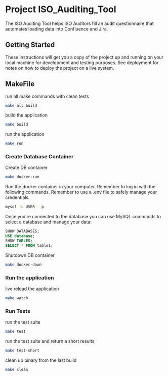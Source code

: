 # Project ISO_Auditing_Tool

The ISO Auditing Tool helps ISO Auditors fill an audit questionnaire that automates loading data into Confluence and Jira.

## Getting Started

These instructions will get you a copy of the project up and running on your local machine for development and testing purposes. See deployment for notes on how to deploy the project on a live system.

## MakeFile

run all make commands with clean tests
```bash
make all build
```

build the application
```bash
make build
```

run the application
```bash
make run
```
### Create Database Container

Create DB container
```bash
make docker-run
```

Run the docker container in your computer. Remember to log in with the following commands. Remember to use a .env file to safely manage your credentials.
```bash
mysql -u USER - p
```

Once you're connected to the database you can use MySQL commands to select a database and manage your data:

```sql
SHOW DATABASES;
USE database;
SHOW TABLES;
SELECT * FROM table1;
```

Shutdown DB container
```bash
make docker-down
```

### Run the application

live reload the application
```bash
make watch
```
### Run Tests
run the test suite
```bash
make test
```

run the test suite and return a short results
```bash
make test-short
```

clean up binary from the last build
```bash
make clean
```
